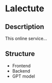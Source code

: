 # Lalectute

## Descrtiption

This online service...

## Structure

- Frontend
- Backend
- GPT model
